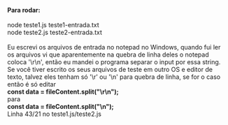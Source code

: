 <strong>Para rodar:</strong>
<br><br>
node teste1.js teste1-entrada.txt<br>
node teste2.js teste2-entrada.txt
<br><br>
Eu escrevi os arquivos de entrada no notepad no Windows, quando fui ler os arquivos vi que aparentemente na quebra de linha deles o notepad coloca '\r\n', então eu mandei o programa separar o input por essa string. Se você tiver escrito os seus arquivos de teste em outro OS e editor de texto, talvez eles tenham só '\r' ou '\n' para quebra de linha, se for o caso então é só editar<br>
<strong>const data = fileContent.split("\r\n");</strong><br>
para<br>
<strong>const data = fileContent.split("\n");</strong><br>
Linha 43/21 no teste1.js/teste2.js
